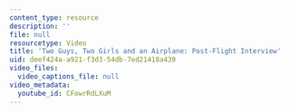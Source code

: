 ```yaml
---
content_type: resource
description: ''
file: null
resourcetype: Video
title: 'Two Guys, Two Girls and an Airplane: Post-Flight Interview'
uid: deef424a-a921-f3d3-54db-7ed21418a439
video_files:
  video_captions_file: null
video_metadata:
  youtube_id: CFowrRdLXuM
---
```

